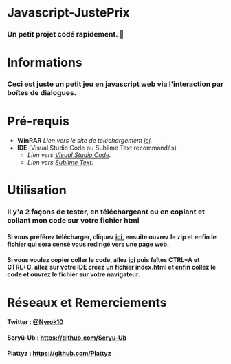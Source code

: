 # Javascript-JustePrix
### Un petit projet codé rapidement. 🤪

# Informations
### Ceci est juste un petit jeu en javascript web via l'interaction par boîtes de dialogues.
# Pré-requis
* **WinRAR** *Lien vers le site de téléchargement [ici](https://www.win-rar.com/postdownload.html).* 
* **IDE** (Visual Studio Code ou Sublime Text recommandés)
  * *Lien vers [Visual Studio Code](https://code.visualstudio.com/Download).*
  * *Lien vers [Sublime Text](https://www.sublimetext.com/download).*
  
# Utilisation
### Il y'a 2 façons de tester, en téléchargeant ou en copiant et collant mon code sur votre fichier html
#### Si vous préférez télécharger, cliquez [ici](https://github.com/Nyrok/Discord.js_V11-Nemo/archive/master.zip), ensuite ouvrez le zip et enfin le fichier qui sera censé vous redirigé vers une page web.
#### Si vous voulez copier coller le code, allez [ici](https://raw.githubusercontent.com/Nyrok/Javascript-JustePrix/master/index.html?token=ALNEQDTSIW2MCO3N4NVBSNK7HXPAE) puis faîtes CTRL+A et CTRL+C, allez sur votre IDE créez un fichier index.html et enfin collez le code et ouvrez le fichier sur votre navigateur.

# Réseaux et Remerciements
#### Twitter : [@Nyrok10](https://twitter.com/Nyrok10)
#### Seryû-Ub : https://github.com/Seryu-Ub
#### Plattyz : https://github.com/Plattyz

